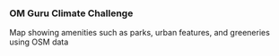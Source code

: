 ### OM Guru Climate Challenge
Map showing amenities such as parks, urban features, and greeneries using OSM data
